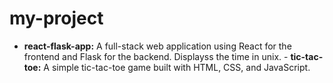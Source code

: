 # my-project
- **react-flask-app:** A full-stack web application using React for the frontend and Flask for the backend. Displayss the time in unix.  - **tic-tac-toe:** A simple tic-tac-toe game built with HTML, CSS, and JavaScript.
